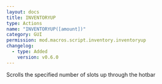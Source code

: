 ```yaml
---
layout: docs
title: INVENTORYUP
type: Actions
name: "INVENTORYUP([amount])"
category: GUI
permission: mod.macros.script.inventory.inventoryup
changelog:
  - type: Added
    version: v0.6.0
---
```

Scrolls the specified number of slots up through the hotbar
